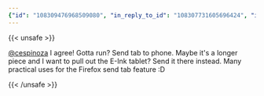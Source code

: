 ```yaml
---
{"id": "108309476968509080", "in_reply_to_id": "108307731605696424", "in_reply_to_account_id": "108140403498027288", "sensitive": false, "spoiler_text": "", "visibility": "unlisted", "language": "en", "replies_count": 0, "reblogs_count": 0, "favourites_count": 1, "edited_at": null, "reblog": null, "application": {"name": "Tusky", "website": "https://tusky.app"}, "account": {"id": "108219415927856966", "username": "brozek", "acct": "brozek", "display_name": "Brandon Rozek", "url": "https://fosstodon.org/@brozek", "uri": "https://fosstodon.org/users/brozek", "avatar": "https://cdn.fosstodon.org/accounts/avatars/108/219/415/927/856/966/original/bae9f46f23936e79.jpg", "avatar_static": "https://cdn.fosstodon.org/accounts/avatars/108/219/415/927/856/966/original/bae9f46f23936e79.jpg", "header": "https://fosstodon.org/headers/original/missing.png", "header_static": "https://fosstodon.org/headers/original/missing.png", "noindex": true, "roles": []}, "media_attachments": [], "mentions": [{"id": "108140403498027288", "username": "cespinoza", "url": "https://fosstodon.org/@cespinoza", "acct": "cespinoza"}], "tags": [], "emojis": [], "card": null, "poll": null, "syndication": "https://fosstodon.org/@brozek/108309476968509080", "date": "2022-05-16T03:24:22.534Z"}
---
```

{{< unsafe >}}
<p><span class="h-card" translate="no"><a href="https://fosstodon.org/@cespinoza" class="u-url mention">@<span>cespinoza</span></a></span> I agree! Gotta run? Send tab to phone. Maybe it&#39;s a longer piece and I want to pull out the E-Ink tablet? Send it there instead. Many practical uses for the Firefox send tab feature :D</p>
{{< /unsafe >}}
